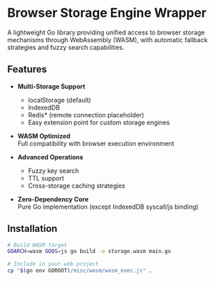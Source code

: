 # Browser Storage Engine Wrapper

A lightweight Go library providing unified access to browser storage mechanisms through WebAssembly (WASM), with automatic fallback strategies and fuzzy search capabilities.

## Features

- **Multi-Storage Support**
  - localStorage (default)
  - IndexedDB
  - Redis* (remote connection placeholder)
  - Easy extension point for custom storage engines

- **WASM Optimized**  
  Full compatibility with browser execution environment

- **Advanced Operations**
  - Fuzzy key search
  - TTL support
  - Cross-storage caching strategies

- **Zero-Dependency Core**  
  Pure Go implementation (except IndexedDB syscall/js binding)

## Installation

```bash
# Build WASM target
GOARCH=wasm GOOS=js go build -o storage.wasm main.go

# Include in your web project
cp "$(go env GOROOT)/misc/wasm/wasm_exec.js" .
